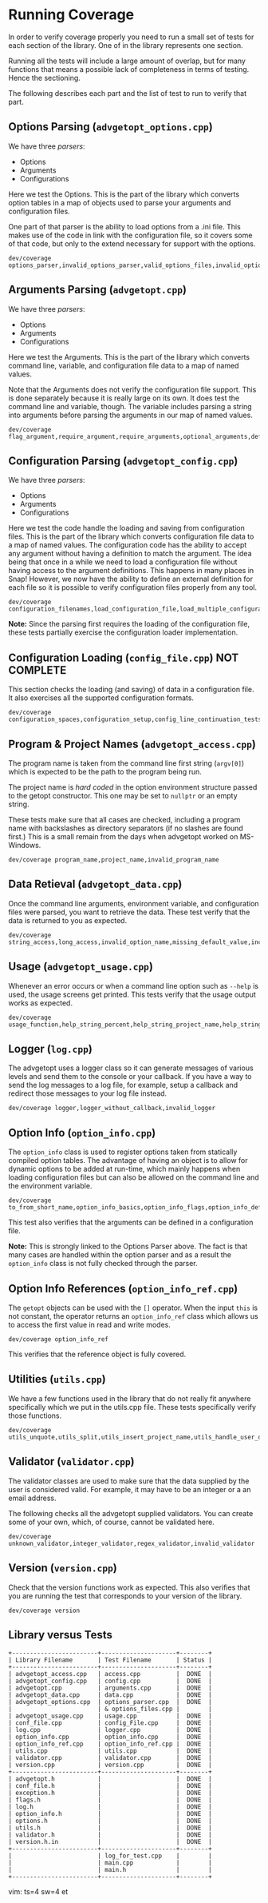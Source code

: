 
# Running Coverage

In order to verify coverage properly you need to run a small set of tests
for each section of the library. One of in the library represents one
section.

Running all the tests will include a large amount of overlap, but for
many functions that means a possible lack of completeness in terms of
testing. Hence the sectioning.

The following describes each part and the list of test to run to verify
that part.

## Options Parsing (`advgetopt_options.cpp`)

We have three _parsers_:

* Options
* Arguments
* Configurations

Here we test the Options. This is the part of the library which converts
option tables in a map of objects used to parse your arguments and
configuration files.

One part of that parser is the ability to load options from a .ini file.
This makes use of the code in link with the configuration file, so it
covers some of that code, but only to the extend necessary for support
with the options.

    dev/coverage options_parser,invalid_options_parser,valid_options_files,invalid_options_files

## Arguments Parsing (`advgetopt.cpp`)

We have three _parsers_:

* Options
* Arguments
* Configurations

Here we test the Arguments. This is the part of the library which converts
command line, variable, and configuration file data to a map of named values.

Note that the Arguments does not verify the configuration file support. This
is done separately because it is really large on its own. It does test the
command line and variable, though. The variable includes parsing a string
into arguments before parsing the arguments in our map of named values.

    dev/coverage flag_argument,require_argument,require_arguments,optional_arguments,default_argument,default_arguments,manual_arguments,invalid_getopt_pointers,invalid_getopt_missing_options,invalid_getopt_missing_alias,invalid_getopt_missing_required_option,invalid_default_options,invalid_options

## Configuration Parsing (`advgetopt_config.cpp`)

We have three _parsers_:

* Options
* Arguments
* Configurations

Here we test the code handle the loading and saving from configuration files.
This is the part of the library which converts configuration file data to
a map of named values. The configuration code has the ability to accept any
argument without having a definition to match the argument. The idea being
that once in a while we need to load a configuration file without having
access to the argument definitions. This happens in many places in Snap!
However, we now have the ability to define an external definition for each
file so it is possible to verify configuration files properly from any tool.

    dev/coverage configuration_filenames,load_configuration_file,load_multiple_configurations,load_invalid_configuration_file

**Note:** Since the parsing first requires the loading of the configuration
file, these tests partially exercise the configuration loader implementation.

## Configuration Loading (`config_file.cpp`) NOT COMPLETE

This section checks the loading (and saving) of data in a configuration
file. It also exercises all the supported configuration formats.

    dev/coverage configuration_spaces,configuration_setup,config_line_continuation_tests,config_assignment_operator_tests,config_comment_tests,invalid_configuration_setup,missing_configuration_file

## Program & Project Names (`advgetopt_access.cpp`)

The program name is taken from the command line first string (`argv[0]`)
which is expected to be the path to the program being run.

The project name is _hard coded_ in the option environment structure passed
to the getopt constructor. This one may be set to `nullptr` or an empty
string.

These tests make sure that all cases are checked, including a program name
with backslashes as directory separators (if no slashes are found first.)
This is a small remain from the days when advgetopt worked on MS-Windows.

    dev/coverage program_name,project_name,invalid_program_name

## Data Retieval (`advgetopt_data.cpp`)

Once the command line arguments, environment variable, and configuration
files were parsed, you want to retrieve the data. These test verify that
the data is returned to you as expected.

    dev/coverage string_access,long_access,invalid_option_name,missing_default_value,incompatible_default_value,out_of_range_value

## Usage (`advgetopt_usage.cpp`)

Whenever an error occurs or when a command line option such as `--help`
is used, the usage screens get printed. This tests verify that the usage
output works as expected.

    dev/coverage usage_function,help_string_percent,help_string_project_name,help_string_build_date,help_string_copyright,help_string_directories,help_string_environment_variable,help_string_configuration_files,help_string_license,help_string_program_name,help_string_build_time,help_string_version

## Logger (`log.cpp`)

The advgetopt uses a logger class so it can generate messages of various
levels and send them to the console or your callback. If you have a way
to send the log messages to a log file, for example, setup a callback
and redirect those messages to your log file instead.

    dev/coverage logger,logger_without_callback,invalid_logger

## Option Info (`option_info.cpp`)

The `option_info` class is used to register options taken from statically
compiled option tables. The advantage of having an object is to allow for
dynamic options to be added at run-time, which mainly happens when loading
configuration files but can also be allowed on the command line and
the environment variable.

    dev/coverage to_from_short_name,option_info_basics,option_info_flags,option_info_default,option_info_help,option_info_validator,option_info_alias,option_info_multiple_separators,option_info_add_value,option_info_set_value,option_info_section_functions,invalid_option_info

This test also verifies that the arguments can be defined in a configuration
file.

**Note:** This is strongly linked to the Options Parser above. The fact is
that many cases are handled within the option parser and as a result
the `option_info` class is not fully checked through the parser.

## Option Info References (`option_info_ref.cpp`)

The `getopt` objects can be used with the `[]` operator. When the input `this`
is not constant, the operator returns an `option_info_ref` class which allows
us to access the first value in read and write modes.

    dev/coverage option_info_ref

This verifies that the reference object is fully covered.

## Utilities (`utils.cpp`)

We have a few functions used in the library that do not really fit anywhere
specifically which we put in the utils.cpp file. These tests specifically
verify those functions.

    dev/coverage utils_unquote,utils_split,utils_insert_project_name,utils_handle_user_directory


## Validator (`validator.cpp`)

The validator classes are used to make sure that the data supplied by the
user is considered valid. For example, it may have to be an integer or
a an email address.

The following checks all the advgetopt supplied validators. You can create
some of your own, which, of course, cannot be validated here.

    dev/coverage unknown_validator,integer_validator,regex_validator,invalid_validator

## Version (`version.cpp`)

Check that the version functions work as expected. This also verifies that
you are running the test that corresponds to your version of the library.

    dev/coverage version


## Library versus Tests

    +------------------------+---------------------+--------+
    | Library Filename       | Test Filename       | Status |
    +------------------------+---------------------+--------+
    | advgetopt_access.cpp   | access.cpp          |  DONE  |
    | advgetopt_config.cpp   | config.cpp          |  DONE  |
    | advgetopt.cpp          | arguments.cpp       |  DONE  |
    | advgetopt_data.cpp     | data.cpp            |  DONE  |
    | advgetopt_options.cpp  | options_parser.cpp  |  DONE  |
    |                        | & options_files.cpp |        |
    | advgetopt_usage.cpp    | usage.cpp           |  DONE  |
    | conf_file.cpp          | config_File.cpp     |  DONE  |
    | log.cpp                | logger.cpp          |  DONE  |
    | option_info.cpp        | option_info.cpp     |  DONE  |
    | option_info_ref.cpp    | option_info_ref.cpp |  DONE  |
    | utils.cpp              | utils.cpp           |  DONE  |
    | validator.cpp          | validator.cpp       |  DONE  |
    | version.cpp            | version.cpp         |  DONE  |
    +------------------------+---------------------+--------+
    | advgetopt.h            |                     |  DONE  |
    | conf_file.h            |                     |  DONE  |
    | exception.h            |                     |  DONE  |
    | flags.h                |                     |  DONE  |
    | log.h                  |                     |  DONE  |
    | option_info.h          |                     |  DONE  |
    | options.h              |                     |  DONE  |
    | utils.h                |                     |  DONE  |
    | validator.h            |                     |  DONE  |
    | version.h.in           |                     |  DONE  |
    +------------------------+---------------------+--------+
    |                        | log_for_test.cpp    |        |
    |                        | main.cpp            |        |
    |                        | main.h              |        |
    +------------------------+---------------------+--------+


vim: ts=4 sw=4 et
